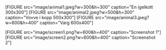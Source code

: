 [FIGURE src="image/animal1.jpeg?w=300&h=300" caption="En igelkott 300x300"]
[FIGURE src="image/animal2.jpeg?w=500&h=300" caption="Vovve i kopp 500x300"]
[FIGURE src="image/animal3.jpeg?w=600&h=400" caption="Varg 600x400"]

[FIGURE src="image/screen1.png?w=600&h=400" caption="Screenshot 1"]
[FIGURE src="image/screen2.png?w=600&h=400" caption="Screenshot 2"]
